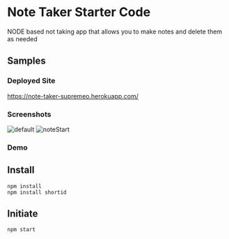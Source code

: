 # Note Taker Starter Code

NODE based not taking app that allows you to make notes and delete them as needed

## Samples

### Deployed Site
https://note-taker-supremeo.herokuapp.com/

### Screenshots
![default](https://user-images.githubusercontent.com/98830462/167233306-42e1f1c1-6a2f-4c25-9e53-be46e39dc5fd.PNG)
![noteStart](https://user-images.githubusercontent.com/98830462/167233303-5112a5ba-71b3-4628-bb7a-125133140652.PNG)

### Demo

## Install
```
npm install
npm install shortid
```

## Initiate
```
npm start
```
